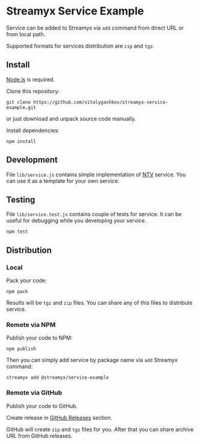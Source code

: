 # Streamyx Service Example

Service can be added to Streamyx via `add` command from direct URL or from local path.

Supported formats for services distribution are `zip` and `tgz`.

## Install

[Node.js](https://nodejs.org/en/) is required.

Clone this repository:

```shell
git clone https://github.com/vitalygashkov/streamyx-service-example.git
```

or just download and unpack source code manually.

Install dependencies:

```shell
npm install
```

## Development

File `lib/service.js` contains simple implementation of [NTV](https://www.ntv.ru/) service. You can use it as a template for your own service.

## Testing

File `lib/service.test.js` contains couple of tests for service. It can be useful for debugging while you developing your service.

```shell
npm test
```

## Distribution

### Local

Pack your code:

```shell
npm pack
```

Results will be `tgz` and `zip` files. You can share any of this files to distribute service.

### Remote via NPM

Publish your code to NPM:

```shell
npm publish
```

Then you can simply add service by package name via `add` Streamyx command:

```shell
streamyx add @streamyx/service-example
```

### Remote via GitHub

Publish your code to GitHub.

Create release in [GitHub Releases](https://github.com/vitalygashkov/streamyx-service-example/releases) section.

GitHub will create `zip` and `tgz` files for you. After that you can share archive URL from GitHub releases.
